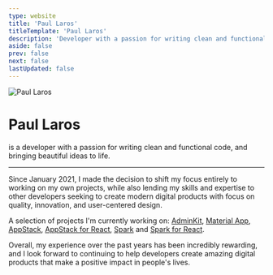 ```yaml
---
type: website
title: 'Paul Laros'
titleTemplate: 'Paul Laros'
description: 'Developer with a passion for writing clean and functional code, and bringing beautiful ideas to life'
aside: false
prev: false
next: false
lastUpdated: false
---
```


<div class="w-full flex justify-center">
  <div class="w-full md:w-2/3">
    <div class="flex flex-col items-center sm:flex-row sm:items-start">
      <img src="/images/paul-laros.jpg" alt="Paul Laros" class="rounded-full w-44" />
      <div class="flex flex-col sm:ml-12 self-center">
        <h1 class="font-semibold">
          Paul Laros
        </h1>
        <p class="lg:max-w-xs !mb-0">
          is a developer with a passion for writing clean and functional code, and bringing beautiful ideas to life.
        </p>
      </div>
    </div>
    <hr class="h-px !mt-12 !mb-6 bg-gray-400 border-0">
    <div class="flex flex-col">
      <p class="mb-6">Since January 2021, I made the decision to shift my focus entirely to working on my own projects, while also lending my skills and expertise to other developers seeking to create modern digital products with focus on quality, innovation, and user-centered design.</p>
      <p class="mt-6"> A selection of projects I'm currently working on: <a href="https://adminkit.io" target="_blank">AdminKit</a>, <a href="https://material-app.bootlab.io/" target="_blank">Material App</a>, <a href="https://appstack.bootlab.io/" target="_blank">AppStack</a>, <a href="https://appstack-react.bootlab.io/" target="_blank">AppStack for React</a>, <a href="https://spark.bootlab.io/" target="_blank">Spark</a> and <a href="https://spark-react.bootlab.io/" target="_blank">Spark for React</a>. </p>
      <p class="mb-6">Overall, my experience over the past years has been incredibly rewarding, and I look forward to continuing to help developers create amazing digital products that make a positive impact in people's lives.</p>
      <!-- <p class="mb-6">If you're looking for a front-end developer who is committed to quality, innovation, and user-centered design, then look no further. Let's work together to create something truly exceptional!</p> -->
    </div>
  </div>
</div>